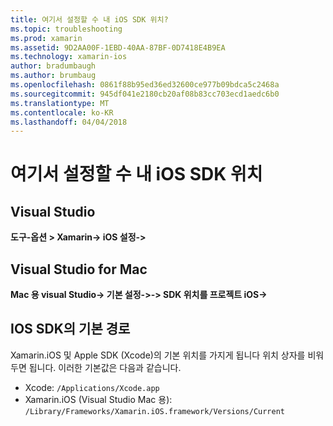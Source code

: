 ```yaml
---
title: 여기서 설정할 수 내 iOS SDK 위치?
ms.topic: troubleshooting
ms.prod: xamarin
ms.assetid: 9D2AA00F-1EBD-40AA-87BF-0D7418E4B9EA
ms.technology: xamarin-ios
author: bradumbaugh
ms.author: brumbaug
ms.openlocfilehash: 0861f88b95ed36ed32600ce977b09bdca5c2468a
ms.sourcegitcommit: 945df041e2180cb20af08b83cc703ecd1aedc6b0
ms.translationtype: MT
ms.contentlocale: ko-KR
ms.lasthandoff: 04/04/2018
---
```

# <a name="where-can-i-set-my-ios-sdk-locations"></a>여기서 설정할 수 내 iOS SDK 위치

## <a name="visual-studio"></a>Visual Studio
**도구-옵션 > Xamarin-> iOS 설정->**

## <a name="visual-studio-for-mac"></a>Visual Studio for Mac
**Mac 용 visual Studio-> 기본 설정->-> SDK 위치를 프로젝트 iOS->**

## <a name="default-ios-sdk-paths"></a>IOS SDK의 기본 경로
Xamarin.iOS 및 Apple SDK (Xcode)의 기본 위치를 가지게 됩니다 위치 상자를 비워 두면 됩니다. 이러한 기본값은 다음과 같습니다.

- Xcode: `/Applications/Xcode.app`
- Xamarin.iOS (Visual Studio Mac 용): `/Library/Frameworks/Xamarin.iOS.framework/Versions/Current`

